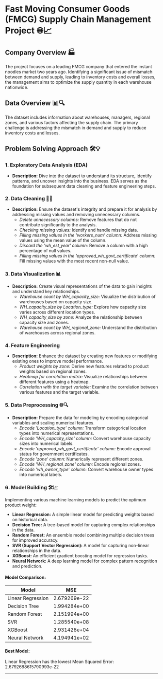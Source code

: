 # Fast Moving Consumer Goods (FMCG) Supply Chain Management Project 🌐📈

## Company Overview 🏭
The project focuses on a leading FMCG company that entered the instant noodles market two years ago. Identifying a significant issue of mismatch between demand and supply, leading to inventory costs and overall losses, the management aims to optimize the supply quantity in each warehouse nationwide.

## Data Overview 📊🔍
The dataset includes information about warehouses, managers, regional zones, and various factors affecting the supply chain. The primary challenge is addressing the mismatch in demand and supply to reduce inventory costs and losses.

## Problem Solving Approach 🛠️💡

### 1. Exploratory Data Analysis (EDA)
- **Description:** Dive into the dataset to understand its structure, identify patterns, and uncover insights into the business. EDA serves as the foundation for subsequent data cleaning and feature engineering steps.

### 2. Data Cleaning 🧹🔧
- **Description:** Ensure the dataset's integrity and prepare it for analysis by addressing missing values and removing unnecessary columns.
   - *Delete unnecessary columns:* Remove features that do not contribute significantly to the analysis.
   - *Checking missing values:* Identify and handle missing data.
   - *Filling missing values in the 'workers_num' column:* Address missing values using the mean value of the column.
   - *Discard the 'wh_est_year' column:* Remove a column with a high percentage of null values.
   - *Filling missing values in the 'approved_wh_govt_certificate' column:* Fill missing values with the most recent non-null value.

### 3. Data Visualization 📊
- **Description:** Create visual representations of the data to gain insights and understand key relationships.
   - *Warehouse count by WH_capacity_size:* Visualize the distribution of warehouses based on capacity size.
   - *WH_capacity_size by Location_type:* Explore how capacity size varies across different location types.
   - *WH_capacity_size by zone:* Analyze the relationship between capacity size and zones.
   - *Warehouse count by WH_regional_zone:* Understand the distribution of warehouses across regional zones.

### 4. Feature Engineering
- **Description:** Enhance the dataset by creating new features or modifying existing ones to improve model performance.
   - *Product weights by zone:* Derive new features related to product weights based on regional zones.
   - *Heatmap for correlation matrix:* Visualize relationships between different features using a heatmap.
   - *Correlation with the target variable:* Examine the correlation between various features and the target variable.

### 5. Data Preprocessing 🌐🔍
- **Description:** Prepare the data for modeling by encoding categorical variables and scaling numerical features.
   - *Encode 'Location_type' column:* Transform categorical location types into numerical representations.
   - *Encode 'WH_capacity_size' column:* Convert warehouse capacity sizes into numerical labels.
   - *Encode 'approved_wh_govt_certificate' column:* Encode approval status for government certificates.
   - *Encode 'zone' column:* Numerically represent different zones.
   - *Encode 'WH_regional_zone' column:* Encode regional zones.
   - *Encode 'wh_owner_type' column:* Convert warehouse owner types into numerical labels.

### 6. Model Building 🛠️📈
Implementing various machine learning models to predict the optimum product weight:

- **Linear Regression:** A simple linear model for predicting weights based on historical data.
- **Decision Tree:** A tree-based model for capturing complex relationships in the data.
- **Random Forest:** An ensemble model combining multiple decision trees for improved accuracy.
- **SVR (Support Vector Regression):** A model for capturing non-linear relationships in the data.
- **XGBoost:** An efficient gradient boosting model for regression tasks.
- **Neural Network:** A deep learning model for complex pattern recognition and prediction.

#### Model Comparison:
| Model              | MSE                 |
| ------------------ | ------------------- |
| Linear Regression  | 2.679269e-22        |
| Decision Tree      | 1.994284e+00        |
| Random Forest      | 2.151994e+00        |
| SVR                | 1.285540e+08        |
| XGBoost            | 2.931428e+04        |
| Neural Network     | 4.194941e+02        |

#### Best Model:
Linear Regression has the lowest Mean Squared Error: 2.6792688615790993e-22

---
